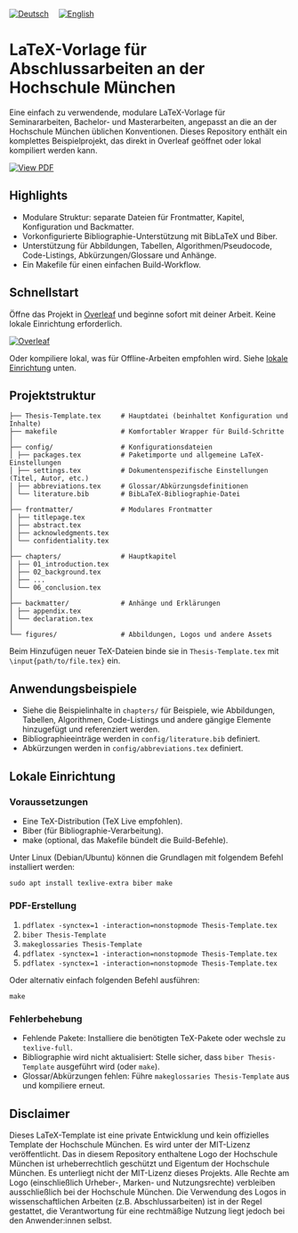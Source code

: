 [![Deutsch](https://img.shields.io/badge/DE-Deutsch-0A84FF?style=for-the-badge&logo=google-translate&logoColor=0A84FF)](https://github.com/Simon-Hi5/Hochschule-Muenchen-LaTeX-Template)&emsp;
[![English](https://img.shields.io/badge/EN-English-lightgrey?style=for-the-badge&logo=google-translate&logoColor=lightgrey)](https://github.com/Simon-Hi5/Hochschule-Muenchen-LaTeX-Template/tree/english)

# LaTeX-Vorlage für Abschlussarbeiten an der Hochschule München

Eine einfach zu verwendende, modulare LaTeX-Vorlage für Seminararbeiten, Bachelor- und Masterarbeiten, angepasst an die an der Hochschule München üblichen Konventionen. Dieses Repository enthält ein komplettes Beispielprojekt, das direkt in Overleaf geöffnet oder lokal kompiliert werden kann.

[![View PDF](https://img.shields.io/badge/View-Thesis_Template-red?style=for-the-badge&logo=readdotcv&logoColor=red)](Thesis-Template.pdf)

## Highlights

- Modulare Struktur: separate Dateien für Frontmatter, Kapitel, Konfiguration und Backmatter.
- Vorkonfigurierte Bibliographie-Unterstützung mit BibLaTeX und Biber.
- Unterstützung für Abbildungen, Tabellen, Algorithmen/Pseudocode, Code-Listings, Abkürzungen/Glossare und Anhänge.
- Ein Makefile für einen einfachen Build-Workflow.

## Schnellstart

Öffne das Projekt in [Overleaf](https://www.overleaf.com/read/nrmrmjvwwhnv#ddfbfb) und beginne sofort mit deiner Arbeit. Keine lokale Einrichtung erforderlich.

[![Overleaf](https://img.shields.io/badge/Open_in-Overleaf-47A141?style=for-the-badge&logo=overleaf)](https://www.overleaf.com/read/nrmrmjvwwhnv#ddfbfb)

Oder kompiliere lokal, was für Offline-Arbeiten empfohlen wird. Siehe [lokale Einrichtung](#lokale-einrichtung) unten.

## Projektstruktur

```
├── Thesis-Template.tex     # Hauptdatei (beinhaltet Konfiguration und Inhalte)
├── makefile                # Komfortabler Wrapper für Build-Schritte
│
├── config/                 # Konfigurationsdateien
│ ├── packages.tex          # Paketimporte und allgemeine LaTeX-Einstellungen
│ ├── settings.tex          # Dokumentenspezifische Einstellungen (Titel, Autor, etc.)
│ ├── abbreviations.tex     # Glossar/Abkürzungsdefinitionen
│ └── literature.bib        # BibLaTeX-Bibliographie-Datei
│
├── frontmatter/            # Modulares Frontmatter
│ ├── titlepage.tex
│ ├── abstract.tex
│ ├── acknowledgments.tex
│ └── confidentiality.tex
│
├── chapters/               # Hauptkapitel
│ ├── 01_introduction.tex
│ ├── 02_background.tex
│ ├── ...
│ └── 06_conclusion.tex
│
├── backmatter/             # Anhänge und Erklärungen
│ ├── appendix.tex
│ └── declaration.tex
│
└── figures/                # Abbildungen, Logos und andere Assets
```

Beim Hinzufügen neuer TeX-Dateien binde sie in `Thesis-Template.tex` mit `\input{path/to/file.tex}` ein.

## Anwendungsbeispiele

- Siehe die Beispielinhalte in `chapters/` für Beispiele, wie Abbildungen, Tabellen, Algorithmen, Code-Listings und andere gängige Elemente hinzugefügt und referenziert werden.
- Bibliographieeinträge werden in `config/literature.bib` definiert.
- Abkürzungen werden in `config/abbreviations.tex` definiert.

## Lokale Einrichtung

### Voraussetzungen

- Eine TeX-Distribution (TeX Live empfohlen).
- Biber (für Bibliographie-Verarbeitung).
- make (optional, das Makefile bündelt die Build-Befehle).

Unter Linux (Debian/Ubuntu) können die Grundlagen mit folgendem Befehl installiert werden:

`sudo apt install texlive-extra biber make`

### PDF-Erstellung

1. `pdflatex -synctex=1 -interaction=nonstopmode Thesis-Template.tex`
2. `biber Thesis-Template`
3. `makeglossaries Thesis-Template`
4. `pdflatex -synctex=1 -interaction=nonstopmode Thesis-Template.tex`
5. `pdflatex -synctex=1 -interaction=nonstopmode Thesis-Template.tex`

Oder alternativ einfach folgenden Befehl ausführen:

`make`

### Fehlerbehebung

- Fehlende Pakete: Installiere die benötigten TeX-Pakete oder wechsle zu `texlive-full`.
- Bibliographie wird nicht aktualisiert: Stelle sicher, dass `biber Thesis-Template` ausgeführt wird (oder `make`).
- Glossar/Abkürzungen fehlen: Führe `makeglossaries Thesis-Template` aus und kompiliere erneut.

## Disclaimer

Dieses LaTeX-Template ist eine private Entwicklung und kein offizielles Template der Hochschule München. Es wird unter der MIT-Lizenz veröffentlicht. Das in diesem Repository enthaltene Logo der Hochschule München ist urheberrechtlich geschützt und Eigentum der Hochschule München. Es unterliegt nicht der MIT-Lizenz dieses Projekts. Alle Rechte am Logo (einschließlich Urheber-, Marken- und Nutzungsrechte) verbleiben ausschließlich bei der Hochschule München. Die Verwendung des Logos in wissenschaftlichen Arbeiten (z.B. Abschlussarbeiten) ist in der Regel gestattet, die Verantwortung für eine rechtmäßige Nutzung liegt jedoch bei den Anwender:innen selbst.
